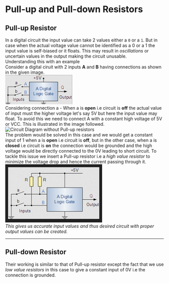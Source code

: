 # Pull-up and Pull-down Resistors
## Pull-up Resistor
In a digital circuit the input value can take 2 values either a `0` or a `1`. But in case when the actual voltage value cannot be identified as a 0 or a 1 the input value is self-biased or it floats. This may result in _oscillations_ or uncertain values in the output making the circuit unusable. <br>
Understanding this with an example <br>
Consider a digital ciruit with 2 inputs **A** and **B** having connections as shown in the given image. <br>
![Circuit](Images/circuit.png) <br>
Considering connection a - When a is **open** i.e circuit is **off** the actual value of input must the higher voltage let's say 5V but here the input value may float. To avoid this we need to connect A with a constant high voltage of 5V or VCC. This is illustrated in the image followed. <br>
![Circuit Diagram without Pull-up resistors](Images/without_resistor.png) <br>
The problem would be solved in this case and we would get a constant input of 1 when a is **open** i.e circuit is **off**, but in the other case, when a is **closed** i.e circuit is **on** the connection would be grounded and the high voltage would be directly connected to the 0V leading to short circuit. To tackle this issue we insert a Pull-up resistor i.e a _high value resistor_ to minimize the voltage drop and hence the current passing through it. <br>
![Circuit Diagram with Pull-up resistors](Images/with_resistors.png) <br>
_This gives us accurate input values and thus desired circuit with proper output values can be created._ <br>

---

## Pull-down Resistor

Their working is similar to that of Pull-up resistor except the fact that we use _low value resistors_ in this case to give a constant input of 0V i.e the connection is grounded.
